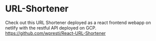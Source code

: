 # URL-Shortener


Check out this URL Shortener deployed as a react frontend webapp on netlify with the restful API deployed on GCP. 
https://github.com/wpresti/React-URL-Shortener
